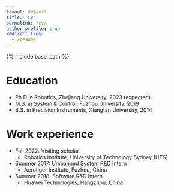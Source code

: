 ```yaml
---
layout: default
title: "CV"
permalink: /cv/
author_profile: true
redirect_from:
  - /resume
---
```


{% include base_path %}

Education
======
* Ph.D in Robotics, Zhejiang University, 2023 (expected)
* M.S. in System & Control, Fuzhou University, 2019
* B.S. in Precision Instruments, Xiangtan University, 2014

Work experience
======
* Fall 2022: Visiting scholar
  - Robotics Institute, University of Technology Sydney (UTS)
* Summer 2017: Unmanned System R&D Intern
  - Aerotiger Institute, Fuzhou, China
* Summer 2018: Software R&D Intern
  * Huawei Technologies, Hangzhou, China
